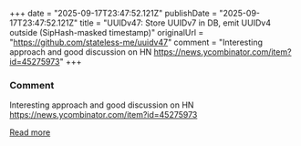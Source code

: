 +++
date = "2025-09-17T23:47:52.121Z"
publishDate = "2025-09-17T23:47:52.121Z"
title = "UUIDv47: Store UUIDv7 in DB, emit UUIDv4 outside (SipHash-masked timestamp)"
originalUrl = "https://github.com/stateless-me/uuidv47"
comment = "Interesting approach and good discussion on HN https://news.ycombinator.com/item?id=45275973"
+++

### Comment

Interesting approach and good discussion on HN https://news.ycombinator.com/item?id=45275973

[Read more](https://github.com/stateless-me/uuidv47)
